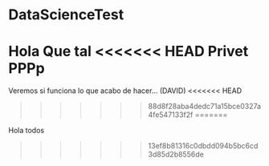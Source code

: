 # DataScienceTest
Hola Que tal
<<<<<<< HEAD
Privet
PPPp
=======

Veremos si funciona lo que acabo de hacer... (DAVID)
<<<<<<< HEAD
>>>>>>> 88d8f28aba4dedc71a15bce0327a4fe547133f2f
=======

Hola todos
>>>>>>> 13ef8b81316c0dbdd094b5bc6cd3d85d2b8556de
